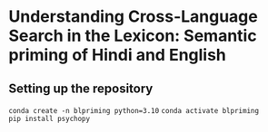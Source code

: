 # Understanding Cross-Language Search in the Lexicon: Semantic priming of Hindi and English  

## Setting up the repository  
`conda create -n blpriming python=3.10`
`conda activate blpriming`  
`pip install psychopy`  
